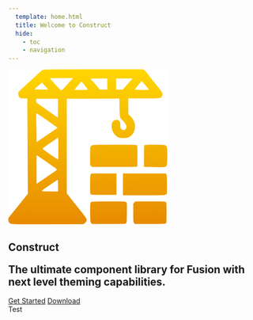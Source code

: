 ```yaml
---
  template: home.html
  title: Welcome to Construct
  hide:
    - toc
    - navigation
---
```


<div id="container" markdown>
<section id="titleSection" markdown>
<div id="logoTitleHStack">
<img id="logo" src="./assets/logo.png" />
<h1 id="title">Construct</h1>
</div>
<h2 style="margin-top: 20px;">
The ultimate component library for Fusion with next level theming capabilities.
</h2>
<section markdown>
<nav id="buttons">
<a href="./intro.md">Get Started</a>
<a href="https://github.com/imacodr/Construct/releases">Download</a>
</nav>
</section>
</section>
</div>
<aside>
Test
</aside>

